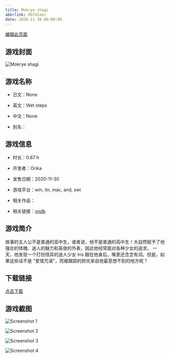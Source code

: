 ```yaml
---
title: Mokrye shagi
abbrlink: 9b7d2aec
date: 2020-11-30 00:00:00
---
```

[编辑此页面](https://github.com/ACG-3/ADV3-source/blob/main/source/_posts/games/Wet%20Steps.md)

## 游戏封面

![Mokrye shagi](https://pan.timero.xyz/d/onedrive/img_lib_001/Wet%20Steps_cover.avif)


## 游戏名称

- 日文：None
- 英文：Wet steps
- 中文：None

- 别名：


## 游戏信息

- 时长：0.67 h
- 开发者：Orika
- 发售日期：2020-11-30
- 游戏平台：win, lin, mac, and, swi
- 相关作品：

- 相关链接：[vndb](https://vndb.org/v29310)


## 游戏简介

故事的主人公不是普通的高中生，或者说，他不是普通的高中生！大自然赋予了他强壮的体魄、迷人的魅力和英俊的外表，因此他经常面对各种少女的追求。
一天，他发现一个打扮怪异的迷人少女 Iris 跟在他身后，嘴里还念念有词。但是，如果这些话不是 "爱情咒语"，而被跟踪的担忧来自他最意想不到的地方呢？


## 下载链接

[点击下载](https://pan.timero.xyz/onedrive/adv_lib_001/Wet%20Steps)


## 游戏截图


![Screenshot 1](https://pan.timero.xyz/d/onedrive/img_lib_001/Wet%20Steps_Screenshot_1.avif)

![Screenshot 2](https://pan.timero.xyz/d/onedrive/img_lib_001/Wet%20Steps_Screenshot_2.avif)

![Screenshot 3](https://pan.timero.xyz/d/onedrive/img_lib_001/Wet%20Steps_Screenshot_3.avif)

![Screenshot 4](https://pan.timero.xyz/d/onedrive/img_lib_001/Wet%20Steps_Screenshot_4.avif)

